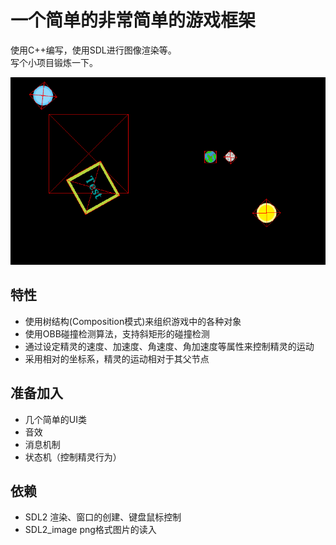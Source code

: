 # 一个简单的非常简单的游戏框架
使用C++编写，使用SDL进行图像渲染等。  
写个小项目锻炼一下。  

![image](https://github.com/Qiao712/SimpleGameFramework/blob/master/preview1.png)

## 特性
* 使用树结构(Composition模式)来组织游戏中的各种对象
* 使用OBB碰撞检测算法，支持斜矩形的碰撞检测
* 通过设定精灵的速度、加速度、角速度、角加速度等属性来控制精灵的运动
* 采用相对的坐标系，精灵的运动相对于其父节点

## 准备加入
* 几个简单的UI类
* 音效
* 消息机制
* 状态机（控制精灵行为）

## 依赖
* SDL2 渲染、窗口的创建、键盘鼠标控制
* SDL2_image png格式图片的读入